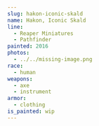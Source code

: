 ```yaml
---
slug: hakon-iconic-skald
name: Hakon, Iconic Skald
line:
  - Reaper Miniatures
  - Pathfinder
painted: 2016
photos:
  - ../../missing-image.png
race:
  - human
weapons:
  - axe
  - instrument
armor:
  - clothing
is_painted: wip
---
```

